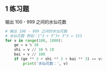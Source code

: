 ## 1 练习题

输出 100 - 999 之间的水仙花数

```python
# 输出 100 - 999 之间的水仙花数
# 水仙花数 例如：1^3 + 5^3+ 3^3 = 153
for v in range(100, 1000):
    ge = v % 10
    shi = v // 10 % 10
    bai = v // 100
    if (ge ** 3 + shi ** 3 + bai ** 3) == v:
        print('水仙花数：', v)

```

